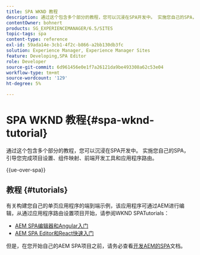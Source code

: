 ```yaml
---
title: SPA WKND 教程
description: 通过这个包含多个部分的教程，您可以沉浸在SPA开发中。 实施您自己的SPA，引导您完成项目设置、组件映射、前端开发工具和应用程序路由。
contentOwner: bohnert
products: SG_EXPERIENCEMANAGER/6.5/SITES
topic-tags: spa
content-type: reference
exl-id: 59ada14e-3cb1-4f2c-b866-a2bb130db3fc
solution: Experience Manager, Experience Manager Sites
feature: Developing,SPA Editor
role: Developer
source-git-commit: 6d961456e0e1f7a26121da9be493308a62c53e04
workflow-type: tm+mt
source-wordcount: '129'
ht-degree: 5%

---
```



# SPA WKND 教程{#spa-wknd-tutorial}

通过这个包含多个部分的教程，您可以沉浸在SPA开发中。 实施您自己的SPA，引导您完成项目设置、组件映射、前端开发工具和应用程序路由。

{{ue-over-spa}}

## 教程 {#tutorials}

有关构建您自己的单页应用程序的端到端示例，该应用程序可通过AEM进行编辑，从通过应用程序路由设置项目开始，请参阅WKND SPATutorials：

* [AEM SPA编辑器和Angular入门](https://experienceleague.adobe.com/docs/experience-manager-learn/getting-started-with-aem-headless/spa-editor/angular/overview.html?lang=zh-Hans)
* [AEM SPA Editor和React快速入门](https://experienceleague.adobe.com/docs/experience-manager-learn/getting-started-with-aem-headless/spa-editor/react/overview.html?lang=zh-Hans)

但是，在您开始自己的AEM SPA项目之前，请务必查看[开发AEM的SPA](/help/sites-developing/spa-architecture.md)文档。
